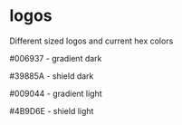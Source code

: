 # logos
Different sized logos and current hex colors <p>

#006937 - gradient dark<p>
#39885A - shield dark <p>
#009044 - gradient light<p>
#4B9D6E - shield light <p>
